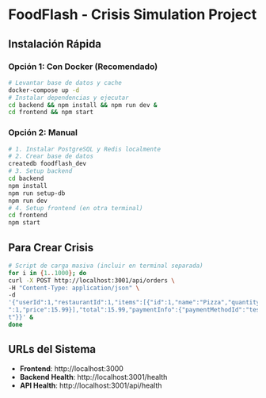 # FoodFlash - Crisis Simulation Project

## Instalación Rápida

### Opción 1: Con Docker (Recomendado)

```bash
# Levantar base de datos y cache
docker-compose up -d
# Instalar dependencias y ejecutar
cd backend && npm install && npm run dev &
cd frontend && npm start
```

### Opción 2: Manual

```bash
# 1. Instalar PostgreSQL y Redis localmente
# 2. Crear base de datos
createdb foodflash_dev
# 3. Setup backend
cd backend
npm install
npm run setup-db
npm run dev
# 4. Setup frontend (en otra terminal)
cd frontend
npm start
```

## Para Crear Crisis

```bash
# Script de carga masiva (incluir en terminal separada)
for i in {1..1000}; do
curl -X POST http://localhost:3001/api/orders \
-H "Content-Type: application/json" \
-d
'{"userId":1,"restaurantId":1,"items":[{"id":1,"name":"Pizza","quantity
":1,"price":15.99}],"total":15.99,"paymentInfo":{"paymentMethodId":"tes
t"}}' &
done
```

## URLs del Sistema

- **Frontend**: http://localhost:3000
- **Backend Health**: http://localhost:3001/health
- **API Health**: http://localhost:3001/api/health